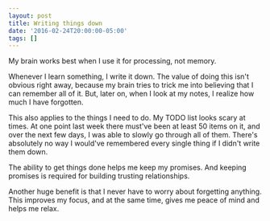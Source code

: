 ```yaml
---
layout: post
title: Writing things down
date: '2016-02-24T20:00:00-05:00'
tags: []
---
```

My brain works best when I use it for processing, not memory.

Whenever I learn something, I write it down. The value of doing this isn't obvious right away, because my brain tries to trick me into believing that I can remember all of it. But, later on, when I look at my notes, I realize how much I have forgotten.

This also applies to the things I need to do. My TODO list looks scary at times. At one point last week there must've been at least 50 items on it, and over the next few days, I was able to slowly go through all of them. There's absolutely no way I would've remembered every single thing if I didn't write them down.

The ability to get things done helps me keep my promises. And keeping promises is required for building trusting relationships.

Another huge benefit is that I never have to worry about forgetting anything. This improves my focus, and at the same time, gives me peace of mind and helps me relax.
